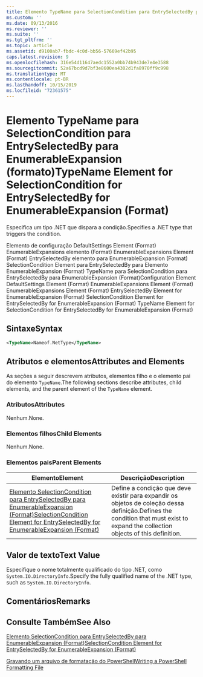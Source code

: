 ```yaml
---
title: Elemento TypeName para SelectionCondition para EntrySelectedBy para EnumerableExpansion (Format) | Microsoft Docs
ms.custom: ''
ms.date: 09/13/2016
ms.reviewer: ''
ms.suite: ''
ms.tgt_pltfrm: ''
ms.topic: article
ms.assetid: d9100ab7-fbdc-4c0d-bb56-57669ef42b95
caps.latest.revision: 9
ms.openlocfilehash: 316e54d11647aedc1552a0bb74b943de7e4e3588
ms.sourcegitcommit: 52a67bcd9d7bf3e8600ea4302d1fa8970ff9c998
ms.translationtype: MT
ms.contentlocale: pt-BR
ms.lasthandoff: 10/15/2019
ms.locfileid: "72361575"
---
```

# <a name="typename-element-for-selectioncondition-for-entryselectedby-for-enumerableexpansion-format"></a><span data-ttu-id="f3615-102">Elemento TypeName para SelectionCondition para EntrySelectedBy para EnumerableExpansion (formato)</span><span class="sxs-lookup"><span data-stu-id="f3615-102">TypeName Element for SelectionCondition for EntrySelectedBy for EnumerableExpansion (Format)</span></span>

<span data-ttu-id="f3615-103">Especifica um tipo .NET que dispara a condição.</span><span class="sxs-lookup"><span data-stu-id="f3615-103">Specifies a .NET type that triggers the condition.</span></span>

<span data-ttu-id="f3615-104">Elemento de configuração DefaultSettings Element (Format) EnumerableExpansions elemento (Format) EnumerableExpansions Element (Format) EntrySelectedBy elemento para EnumerableExpansion (Format) SelectionCondition Element para EntrySelectedBy para Elemento EnumerableExpansion (Format) TypeName para SelectionCondition para EntrySelectedBy para EnumerableExpansion (Format)</span><span class="sxs-lookup"><span data-stu-id="f3615-104">Configuration Element DefaultSettings Element (Format) EnumerableExpansions Element (Format) EnumerableExpansions Element (Format) EntrySelectedBy Element for EnumerableExpansion (Format) SelectionCondition Element for EntrySelectedBy for EnumerableExpansion (Format) TypeName Element for SelectionCondition for EntrySelectedBy for EnumerableExpansion (Format)</span></span>

## <a name="syntax"></a><span data-ttu-id="f3615-105">Sintaxe</span><span class="sxs-lookup"><span data-stu-id="f3615-105">Syntax</span></span>

```xml
<TypeName>Nameof.NetType</TypeName>
```

## <a name="attributes-and-elements"></a><span data-ttu-id="f3615-106">Atributos e elementos</span><span class="sxs-lookup"><span data-stu-id="f3615-106">Attributes and Elements</span></span>

<span data-ttu-id="f3615-107">As seções a seguir descrevem atributos, elementos filho e o elemento pai do elemento `TypeName`.</span><span class="sxs-lookup"><span data-stu-id="f3615-107">The following sections describe attributes, child elements, and the parent element of the `TypeName` element.</span></span>

### <a name="attributes"></a><span data-ttu-id="f3615-108">Atributos</span><span class="sxs-lookup"><span data-stu-id="f3615-108">Attributes</span></span>

<span data-ttu-id="f3615-109">Nenhum.</span><span class="sxs-lookup"><span data-stu-id="f3615-109">None.</span></span>

### <a name="child-elements"></a><span data-ttu-id="f3615-110">Elementos filhos</span><span class="sxs-lookup"><span data-stu-id="f3615-110">Child Elements</span></span>

<span data-ttu-id="f3615-111">Nenhum.</span><span class="sxs-lookup"><span data-stu-id="f3615-111">None.</span></span>

### <a name="parent-elements"></a><span data-ttu-id="f3615-112">Elementos pais</span><span class="sxs-lookup"><span data-stu-id="f3615-112">Parent Elements</span></span>

|<span data-ttu-id="f3615-113">Elemento</span><span class="sxs-lookup"><span data-stu-id="f3615-113">Element</span></span>|<span data-ttu-id="f3615-114">Descrição</span><span class="sxs-lookup"><span data-stu-id="f3615-114">Description</span></span>|
|-------------|-----------------|
|[<span data-ttu-id="f3615-115">Elemento SelectionCondition para EntrySelectedBy para EnumerableExpansion (Format)</span><span class="sxs-lookup"><span data-stu-id="f3615-115">SelectionCondition Element for EntrySelectedBy for EnumerableExpansion (Format)</span></span>](./selectioncondition-element-for-entryselectedby-for-enumerableexpansion-format.md)|<span data-ttu-id="f3615-116">Define a condição que deve existir para expandir os objetos de coleção dessa definição.</span><span class="sxs-lookup"><span data-stu-id="f3615-116">Defines the condition that must exist to expand the collection objects of this definition.</span></span>|

## <a name="text-value"></a><span data-ttu-id="f3615-117">Valor de texto</span><span class="sxs-lookup"><span data-stu-id="f3615-117">Text Value</span></span>

<span data-ttu-id="f3615-118">Especifique o nome totalmente qualificado do tipo .NET, como `System.IO.DirectoryInfo`.</span><span class="sxs-lookup"><span data-stu-id="f3615-118">Specify the fully qualified name of the .NET type, such as `System.IO.DirectoryInfo`.</span></span>

## <a name="remarks"></a><span data-ttu-id="f3615-119">Comentários</span><span class="sxs-lookup"><span data-stu-id="f3615-119">Remarks</span></span>

## <a name="see-also"></a><span data-ttu-id="f3615-120">Consulte Também</span><span class="sxs-lookup"><span data-stu-id="f3615-120">See Also</span></span>

[<span data-ttu-id="f3615-121">Elemento SelectionCondition para EntrySelectedBy para EnumerableExpansion (Format)</span><span class="sxs-lookup"><span data-stu-id="f3615-121">SelectionCondition Element for EntrySelectedBy for EnumerableExpansion (Format)</span></span>](./selectioncondition-element-for-entryselectedby-for-enumerableexpansion-format.md)

[<span data-ttu-id="f3615-122">Gravando um arquivo de formatação do PowerShell</span><span class="sxs-lookup"><span data-stu-id="f3615-122">Writing a PowerShell Formatting File</span></span>](./writing-a-powershell-formatting-file.md)
